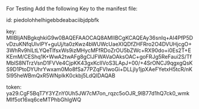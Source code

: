 For Testing Add the following Key to the manifest file:

id: piedolohhelhigebbdeabaciibjdpbfk

key: MIIBIjANBgkqhkiG9w0BAQEFAAOCAQ8AMIIBCgKCAQEAy36snIq+AI4PfP5DvDzuKNfqUIvIPY+guUj/ta0zKwz4bWUWcUaeXIQDfZHFRro2O4DVUHjcgO+3WhRv9hILtLYQeTIfsxWs9izMHycMFfRDoZrOU5bZWc+RX90do+i0Es2T+EKEmM/CEShq1K+WwA2twAFg8gClJFWAVaOAksOAC+goFRJg5ReFaui2S/TfMblS8NTrzVsnD1FVVe4CjpKK43gxKcIIVoS3LApJ+00/+4SrONCJ9qgxgQsKS9D1PtoDYUhrYwxam0Mo8fSa77PZqFVlwoGi+DLLjIy1jpXAeFYetxH5tcR/nK5l95heWBmQxR5WNpIkK0ckbj5LdQIDAQAB

token: ya29.CgF5BqT7Y3YZnY0Uh5JW7cM7on_rqzc5oOJR_9lB77d1hQ7ck0_wmkMIf5ot16xq6ceMTPhbGhIgWQ